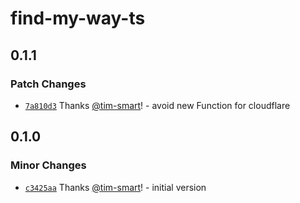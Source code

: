 # find-my-way-ts

## 0.1.1

### Patch Changes

- [`7a810d3`](https://github.com/tim-smart/find-my-way-ts/commit/7a810d3ec0996e78bde1f2b76bf56331ce72d0d1) Thanks [@tim-smart](https://github.com/tim-smart)! - avoid new Function for cloudflare

## 0.1.0

### Minor Changes

- [`c3425aa`](https://github.com/tim-smart/find-my-way-ts/commit/c3425aa09b74b4657909b61c336e9c45b765cbf2) Thanks [@tim-smart](https://github.com/tim-smart)! - initial version

